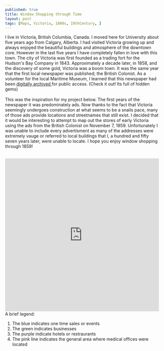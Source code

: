 ```yaml
---
published: true
title: Window Shopping through Time
layout: post
tags: [Maps, Victoria, 1800s, 19thCentury, ]
---
```

I live in Victoria, British Columbia, Canada. I moved here for University about five years ago from Calgary, Alberta. I had visited Victoria growing up and always enjoyed the beautiful buildings and atmosphere of the downtown core. However in the last five years I have completely fallen in love with this town. The city of Victoria was first founded as a trading fort for the Hudson's Bay Company in 1843. Approximately a decade later, in 1858,  and the discovery of some gold, Victoria was a boom town. It was the same year that the first local newspaper was published; the British Colonist. As a volunteer for the local Maritime Museum, I learned that this newspaper had been <a href="http://www.britishcolonist.ca/"> digitally archived </a> for public access. (Check it out! Its full of hidden gems) <br> <br> This was the inspiration for my project below. The first years of the newspaper it was predominately ads. Now thanks to the fact that Victoria seemingly undergoes construction at what seems to be a snails pace, many of those ads provide locations and streetnames that still exist. I decided that it would be interesting to attempt to map out the stores of early Victoria using the ads from the British Colonist on November 7, 1859. Unfortunately I was unable to include every advertisment as many of the addresses were extremely vauge or referred to local buildings that I, a hundred and fifty seven years later, were unable to locate. I hope you enjoy window shopping through 1859! <br>
<br> 
<iframe width='100%' height='500px' frameBorder='0' src='https://a.tiles.mapbox.com/v4/slmck.22766db3/attribution,zoompan,zoomwheel,geocoder,share.html?access_token=pk.eyJ1Ijoic2xtY2siLCJhIjoiY2l1dHh5ejhpMDI3bzJubGdqcXZibTYyOSJ9.mFguinUHqhfozm-emjSLaw'></iframe>
<br>
A brief legend: <ol> 
<li>The blue indicates one time sales or events </li>
<li>The green indicates businesses </li>
<li> The purple indicate hotels or restraurants </li>
<li> The pink line indicates the general area where medical offices were located</li>
